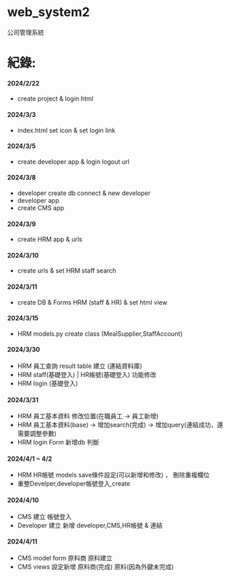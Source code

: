 # web_system2
公司管理系統

紀錄:
======
#### 2024/2/22
* create project & login.html
#### 2024/3/3
* index.html set icon & set login link
#### 2024/3/5
* create developer app & login logout url
#### 2024/3/8
* developer create db connect & new developer
* developer app 
* create CMS app
#### 2024/3/9 
* create HRM app & urls
#### 2024/3/10
* create urls & set HRM staff search
#### 2024/3/11
* create DB & Forms HRM (staff & HR) & set html view 
#### 2024/3/15
* HRM models.py create class (MealSupplier,StaffAccount)

#### 2024/3/30
* HRM 員工查詢 result table 建立 (連結資料庫)
* HRM staff(基礎登入) | HR帳號(基礎登入) 功能修改 
* HRM login (基礎登入)

#### 2024/3/31
* HRM 員工基本資料 修改位置(在職員工 -> 員工新增)
* HRM 員工基本資料(base) -> 增加search(完成) -> 增加query(連結成功，還需要調整參數) 
* HRM login Form 新增db 判斷

#### 2024/4/1 ~ 4/2 
* HRM HR帳號 models save條件設定(可以新增和修改) ， 刪除重複欄位
* 重整Develper,developer帳號登入,create 

#### 2024/4/10 
* CMS 建立 帳號登入
* Developer 建立 新增 developer,CMS,HR帳號 & 連結

#### 2024/4/11
* CMS model form 原料商 原料建立
* CMS views 設定新增 原料商(完成) 原料(因為外鍵未完成)